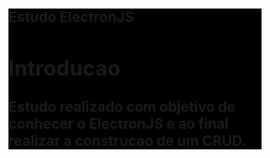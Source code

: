 <style>
  #teste {
    background-color: black;
  }
</style>
<div id="teste">
  <h1>Estudo ElectronJS<h1>

  <section>
    <h2>Introducao</h2>
    <p>
    Estudo realizado com objetivo de conhecer o ElectronJS e ao final realizar a construcao de um CRUD.
    </p>
  </section>
</div>
